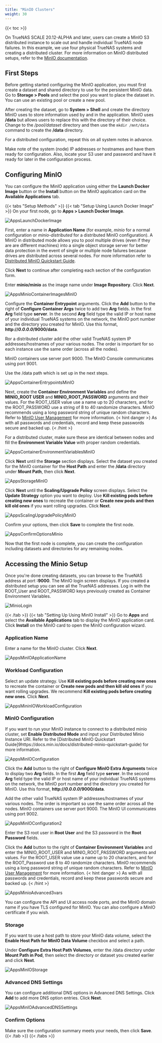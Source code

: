 ```yaml
---
title: "MinIO Clusters"
weight: 30
---
```


{{< toc >}}

On TrueNAS SCALE 20.12-ALPHA and later, users can create a MinIO S3 distributed instance to scale out and handle individual TrueNAS node failures.
In this example, we use four physical TrueNAS systems and creating a distributed cluster.
For more information on MinIO distributed setups, refer to the [MinIO documentation](https://docs.min.io/docs/distributed-minio-quickstart-guide.html).

## First Steps

Before getting started configuring the MinIO application, you must first create a dataset and shared directory to use for the persistent MinIO data. 
Go to **Storage > Pools** and select the pool you want to place the dataset in. 
You can use an existing pool or create a new pool. 

After creating the dataset, go to **System > Shell** and create the directory MinIO uses to store information used by and in the application. MinIO uses **/data** but allows users to replace this with the directory of their choice. Change to the */pool/dataset* directory and then use the `mkdir /mnt/data` command to create the **/data** directory. 

For a distributed configuration, repeat this on all system notes in advance. 

Make note of the system (node) IP addresses or hostnames and have them ready for configuration. Also, locate your S3 user and password and have it ready for later in the configuration process.

## Configuring MinIO

You can configure the MinIO application using either the **Launch Docker Image** button or the **Install** button on the MinIO application card on the **Available Applications** tab.

{{< tabs "Setup Methods" >}}
{{< tab "Setup Using Launch Docker Image" >}}
On your first node, go to **Apps > Launch Docker Image**.

![AppsLaunchDockerImage](/images/SCALE/22.02/AppsLaunchDockerImage.png "Launching a Docker Image")

First, enter a name in **Application Name** (for example, *minio* for a normal configuration or *minio-distributed* for a distributed MinIO configuration). 
A MinIO in distributed mode allows you to pool multiple drives (even if they are are different machines) into a single object storage server for better data protection in the event of single or multiple node failures because drives are distributed across several nodes. For more information refer to [Distributed MinIO Quickstart Guide](https://docs.min.io/docs/distributed-minio-quickstart-guide).

Click **Next** to continue after completing each section of the configuration form.

Enter **minio/minio** as the image name under **Image Repository**. Click **Next**.

![AppsMinioContainerImagesMinIO](/images/SCALE/22.02/AppsContainerImagesMinIO.png "MinIO Container Image")

Configure the **Container Entrypoint** arguments. 
Click the **Add** button to the right of **Configure Container Args** twice to add two **Arg** fields. 
In the first **Arg** field type **server**. 
In the second **Arg** field type the valid IP or host name of your individual TrueNAS systems on the network, the MinIO port number and the directory you created for MinIO. Use this format, <file>**http://*0.0.0.0*/9000/data**</file>.

Ror a distributed cluster add the other valid TrueNAS system IP addresses/hostnames of your various nodes.
The order is important for so each instance use the same order (across all the nodes).

MinIO containers use server port 9000. The MinIO Console communicates using port 9001.

Use the <file>/data</file> path which is set up in the next steps.

![AppsContainerEntrypointsMinIO](/images/SCALE/22.02/AppsContainerEntrypointsMinIO.png "Container Settings")

Next, create the **Container Environment Variables** and define the **MINIO_ROOT USER** and **MINIO_ROOT_PASSWORD** arguments and their values. 
For the ROOT_USER value use a name up to 20 characters, and for the ROOT_PASSWORD use a string of 8 to 40 randomize characters. 
MinIO recommends using a long password string of unique random characters. 
Refer to [MinIO User Management](https://docs.min.io/minio/baremetal/security/minio-identity-management/user-management.html) for more information.
{< hint danger >}
As with all passwords and credentials, record and keep these passwords secure and backed up.
{< /hint >}

For a distributed cluster, make sure these are identical between nodes and fill the **Environment Variable Value** with proper random credentials.

![AppsContainerEnvironmentVariablesMinIO](/images/SCALE/22.02/AppsContainerEnvironmentVariablesMinIO.png "Environment Variables")

Click **Next** until the **Storage** section displays. 
Select the dataset you created for the MinIO container for the **Host Path** and enter the <file>**/data**</file> directory under **Mount Path**, then click **Next**.

![AppsStorageMinIO](/images/SCALE/22.02/AppsStorageMinIO.png "Host Path Volumes")

Click **Next** until the **Scaling/Upgrade Policy** screen displays. 
Select the  **Update Strategy** option you want to deploy. 
Use **Kill existing pods before creating new ones** to recreate the container or **Create new pods and then kill old ones** if you want rolling upgrades. Click **Next**.

![AppsScalingUpgradePolicyMinIO](/images/SCALE/22.02/AppsScalingUpgradePolicyMinIO.png "Scaling Upgrade Policy")

Confirm your options, then click **Save** to complete the first node.

![AppsConfirmOptionsMinio](/images/SCALE/22.02/AppsConfirmOptionsMinio.png "Options Summary")

Now that the first node is complete, you can create the configuration including datasets and directories for any remaining nodes.

## Accessing the Minio Setup

Once you're done creating datasets, you can browse to the TrueNAS address at port **:9000**. The MinIO login screen displays. If you created a distributed setup you can see all the TrueNAS addresses.
Log in with the ROOT_User and ROOT_PASSWORD keys previously created as Container Environment Variables.

![MinioLogin](/images/SCALE/MinioLogin.png "MinIO Login")

{{< /tab >}}
{{< tab "Setting Up Using MinIO Install" >}}
Go to **Apps** and select the **Available Applications** tab to display the MinIO application card. Click **Install** on the MinIO card to open the MinIO configuration wizard.

### Application Name

Enter a name for the MinIO cluster. Click **Next**.

![AppsMinIOApplicationName](/images/SCALE/22.02/AppsMinIOApplicationName.png "Application Name")

### Workload Configuration

Select an update strategy. Use **Kill existing pods before creating new ones** to recreate the container or **Create new pods and then kill old ones** if you want rolling upgrades. 
We recommend **Kill existing pods before creating new ones**. Click **Next**.

![AppsMininIOWorkloadConfiguration](/images/SCALE/22.02/AppsMininIOWorkloadConfiguration.png "Upgrade Strategy")

### MinIO Configuration

If you want to run your MinIO instance to connect to a distributed minio cluster, set **Enable Distributed Mode** and input your Distributed Minio Instance URI. Refer to the [Distributed MinIO Quickstart Guide]9https://docs.min.io/docs/distributed-minio-quickstart-guide) for more information.

![AppsMinIOConfiguration](/images/SCALE/22.02/AppsMinIOConfiguration.png "MinIO Configuration")

Click the **Add** button to the right of **Configure MinIO Extra Arguments** twice to display two **Arg** fields. 
In the first **Arg** field type **server**. 
In the second **Arg** field type the valid IP or host name of your individual TrueNAS systems on the network, the MinIO port number and the directory you created for MinIO. Use this format, <file>**http://*0.0.0.0*/9000/data**</file>.

Add the other valid TrueNAS system IP addresses/hostnames of your various nodes.
The order is important so use the same order across all the nodes.
MinIO containers use server port 9000. The MinIO UI communicates using port 9002.

![AppsMinIOConfiguration2](/images/SCALE/22.02/AppsMinIOConfiguration2.png "Configuration Arguments")

Enter the S3 root user in **Root User** and the S3 password in the **Root Password** fields. 

Click the **Add** button to the right of **Container Environment Variables** and enter the MINIO_ROOT_USER and MINIO_ROOT_PASSWORD arguments and values.
For the ROOT_USER value use a name up to 20 characters, and for the ROOT_Password use 8 to 40 randomize characters. 
MinIO recommends using a long password string of unique random characters. 
Refer to [MinIO User Management](https://docs.min.io/minio/baremetal/security/minio-identity-management/user-management.html) for more information.
{< hint danger >}
As with all passwords and credentials, record and keep these passwords secure and backed up.
{< /hint >}

![AppsMinioAdvanced3vars](/images/SCALE/AppsMinioAdvanced3vars.png "Application Name")

You can configure the API and UI access node ports, and the MinIO domain name if you have TLS configured for MinIO. You can also configure a MinIO certificate if you wish.

### Storage

If you want to use a host path to store your MinIO data volume, select the **Enable Host Path for MinIO Data Volume** checkbox and select a path. 

Under **Configure Extra Host Path Volumes**, enter the <file>/data</file> directory under **Mount Path in Pod**, then select the directory or dataset you created earlier and click **Next**.

![AppsMinIOStorage](/images/SCALE/22.02/AppsMinIOStorage.png "Storage Host Path")

### Advanced DNS Settings

You can configure additional DNS options in Advanced DNS Settings. Click **Add** to add more DNS option entries. Click **Next**.

![AppsMinIOAdvancedDNSSettings](/images/SCALE/22.02/AppsMinIOAdvancedDNSSettings.png "Advanced DNS Options")

### Confirm Options

Make sure the configuration summary meets your needs, then click **Save**.
{{< /tab >}}
{{< /tabs >}}